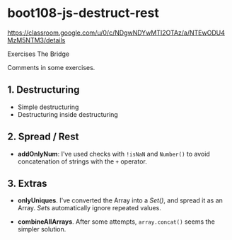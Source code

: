# boot108-js-destruct-rest

https://classroom.google.com/u/0/c/NDgwNDYwMTI2OTAz/a/NTEwODU4MzM5NTM3/details

Exercises The Bridge

Comments in some exercises.

## 1. Destructuring

* Simple destructuring
* Destructuring inside destructuring

## 2. Spread / Rest

* **addOnlyNum**: I've used checks with `!isNaN` and `Number()` to avoid concatenation of strings with the `+` operator.

## 3. Extras

* **onlyUniques**. I've converted the Array into a *Set()*, and spread it as an Array. *Set*s automatically ignore repeated values.

* **combineAllArrays**. After some attempts, `array.concat()` seems the simpler solution.

